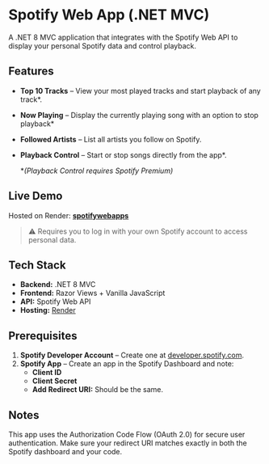 # Spotify Web App (.NET MVC)

A .NET 8 MVC application that integrates with the Spotify Web API to display your personal Spotify data and control playback.

## Features

- **Top 10 Tracks** – View your most played tracks and start playback of any track*.
- **Now Playing** – Display the currently playing song with an option to stop playback*
- **Followed Artists** – List all artists you follow on Spotify.
- **Playback Control** – Start or stop songs directly from the app*.
  
  **(*Playback Control requires Spotify Premium)**
## Live Demo
Hosted on Render: **[spotifywebapps](https://spotifywebapps.onrender.com)**

> ⚠️ Requires you to log in with your own Spotify account to access personal data.

## Tech Stack

- **Backend:** .NET 8 MVC
- **Frontend:** Razor Views + Vanilla JavaScript
- **API:** Spotify Web API
- **Hosting:** [Render](https://render.com)

## Prerequisites

1. **Spotify Developer Account** – Create one at [developer.spotify.com](https://developer.spotify.com).
2. **Spotify App** – Create an app in the Spotify Dashboard and note:
   - **Client ID**
   - **Client Secret**
   - **Add Redirect URI:** Should be the same.  

## Notes
This app uses the Authorization Code Flow (OAuth 2.0) for secure user authentication.
Make sure your redirect URI matches exactly in both the Spotify dashboard and your code.
